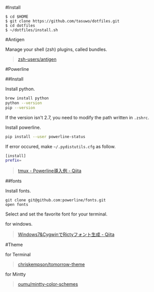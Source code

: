 #Install

```
$ cd $HOME
$ git clone https://github.com/tasuwo/dotfiles.git
$ cd dotfiles
$ ~/dotfiles/install.sh
```

#Antigen

Manage your shell (zsh) plugins, called bundles.

>[zsh-users/antigen](https://github.com/zsh-users/antigen)

#Powerline

##Install

Install python.

```bash
brew install python
python --version
pip --version
```

If the version isn't 2.7, you need to modify the path written in `.zshrc`.

Install powerline.

```bash
pip install --user powerline-status
```

If error occured, make `~/.pydistutils.cfg` as follow.

```bash
[install]
prefix=
```

>[tmux - Powerline導入例 - Qiita](http://qiita.com/tkhr/items/8cc17c02dea1803be9c6)

##fonts

Install fonts.

```
git clone git@github.com:powerline/fonts.git
open fonts
```

Select and set the favorite font for your terminal.

for windows.

>[Windows7&CygwinでRictyフォント生成 - Qiita](http://qiita.com/ll_kuma_ll/items/97b4fa5af8cde9d74d03)

#Theme

for Terminal

>[chriskempson/tomorrow-theme](https://github.com/chriskempson/tomorrow-theme)

for Mintty

>[oumu/mintty-color-schemes](https://github.com/oumu/mintty-color-schemes)
